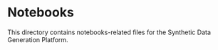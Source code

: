 # Notebooks

This directory contains notebooks-related files for the Synthetic Data Generation Platform.
